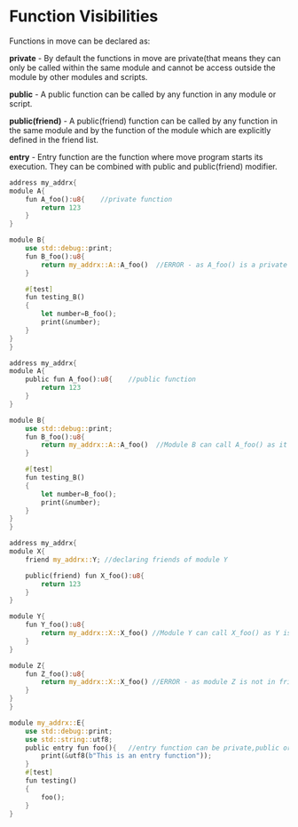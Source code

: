 # Function Visibilities

Functions in move can be declared as:

**private** - By default the functions in move are private(that means they can only be called within the same module and cannot be access outside the module by other modules and scripts.

**public** - A public function can be called by any function in any module or script.

**public(friend)** - A public(friend) function can be called by any function in the same module and by the function of the module which are explicitly defined in the friend list.

**entry** - Entry function are the function where move program starts its execution. They can be combined with public and public(friend) modifier.

```rust
address my_addrx{
module A{
    fun A_foo():u8{    //private function
        return 123
    }
}

module B{
    use std::debug::print;
    fun B_foo():u8{
        return my_addrx::A::A_foo()  //ERROR - as A_foo() is a private function
    }

    #[test]
    fun testing_B()
    {
        let number=B_foo();
        print(&number);
    }
}
}
```

```rust
address my_addrx{
module A{
    public fun A_foo():u8{    //public function
        return 123
    }
}

module B{
    use std::debug::print;
    fun B_foo():u8{
        return my_addrx::A::A_foo()  //Module B can call A_foo() as it is a public function
    }

    #[test]
    fun testing_B()
    {
        let number=B_foo();
        print(&number);
    }
}
}
```

```rust
address my_addrx{
module X{
    friend my_addrx::Y; //declaring friends of module Y

    public(friend) fun X_foo():u8{
        return 123
    }   
}

module Y{
    fun Y_foo():u8{
        return my_addrx::X::X_foo() //Module Y can call X_foo() as Y is in friend list of X
    }
}

module Z{
    fun Z_foo():u8{
        return my_addrx::X::X_foo() //ERROR - as module Z is not in friend list of X
    }   
}
}
```

```rust
module my_addrx::E{
    use std::debug::print;
    use std::string::utf8;
    public entry fun foo(){   //entry function can be private,public or public(friend)
        print(&utf8(b"This is an entry function"));
    }
    #[test]
    fun testing()
    {
        foo();
    }
}
```

